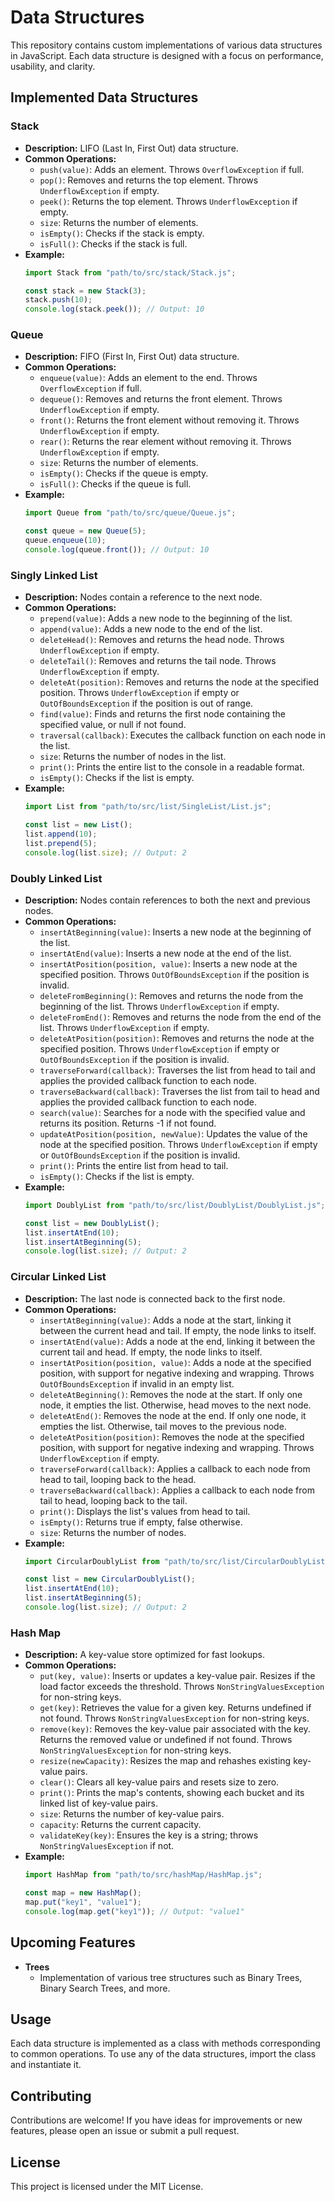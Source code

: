 # Data Structures

This repository contains custom implementations of various data structures in JavaScript. Each data structure is designed with a focus on performance, usability, and clarity.

## Implemented Data Structures

### Stack
- **Description:** LIFO (Last In, First Out) data structure.
- **Common Operations:**
  - `push(value)`: Adds an element. Throws `OverflowException` if full.
  - `pop()`: Removes and returns the top element. Throws `UnderflowException` if empty.
  - `peek()`: Returns the top element. Throws `UnderflowException` if empty.
  - `size`: Returns the number of elements.
  - `isEmpty()`: Checks if the stack is empty.
  - `isFull()`: Checks if the stack is full.
- **Example:**
  ```javascript
  import Stack from "path/to/src/stack/Stack.js";

  const stack = new Stack(3);
  stack.push(10);
  console.log(stack.peek()); // Output: 10
  ```

### Queue
- **Description:** FIFO (First In, First Out) data structure.
- **Common Operations:**
  - `enqueue(value)`: Adds an element to the end. Throws `OverflowException` if full.
  - `dequeue()`: Removes and returns the front element. Throws `UnderflowException` if empty.
  - `front()`: Returns the front element without removing it. Throws `UnderflowException` if empty.
  - `rear()`: Returns the rear element without removing it. Throws `UnderflowException` if empty.
  - `size`: Returns the number of elements.
  - `isEmpty()`: Checks if the queue is empty.
  - `isFull()`: Checks if the queue is full.
- **Example:**
  ```javascript
  import Queue from "path/to/src/queue/Queue.js";

  const queue = new Queue(5);
  queue.enqueue(10);
  console.log(queue.front()); // Output: 10
  ```

### Singly Linked List
- **Description:** Nodes contain a reference to the next node.
- **Common Operations:**
  - `prepend(value)`: Adds a new node to the beginning of the list.
  - `append(value)`: Adds a new node to the end of the list.
  - `deleteHead()`: Removes and returns the head node. Throws `UnderflowException` if empty.
  - `deleteTail()`: Removes and returns the tail node. Throws `UnderflowException` if empty.
  - `deleteAt(position)`: Removes and returns the node at the specified position. Throws `UnderflowException` if empty or `OutOfBoundsException` if the position is out of range.
  - `find(value)`: Finds and returns the first node containing the specified value, or null if not found.
  - `traversal(callback)`: Executes the callback function on each node in the list.
  - `size`: Returns the number of nodes in the list.
  - `print()`: Prints the entire list to the console in a readable format.
  - `isEmpty()`: Checks if the list is empty.
- **Example:**
  ```javascript
  import List from "path/to/src/list/SingleList/List.js";

  const list = new List();
  list.append(10);
  list.prepend(5);
  console.log(list.size); // Output: 2
  ```

### Doubly Linked List
- **Description:** Nodes contain references to both the next and previous nodes.
- **Common Operations:**
  - `insertAtBeginning(value)`: Inserts a new node at the beginning of the list.
  - `insertAtEnd(value)`: Inserts a new node at the end of the list.
  - `insertAtPosition(position, value)`: Inserts a new node at the specified position. Throws `OutOfBoundsException` if the position is invalid.
  - `deleteFromBeginning()`: Removes and returns the node from the beginning of the list. Throws `UnderflowException` if empty.
  - `deleteFromEnd()`: Removes and returns the node from the end of the list. Throws `UnderflowException` if empty.
  - `deleteAtPosition(position)`: Removes and returns the node at the specified position. Throws `UnderflowException` if empty or `OutOfBoundsException` if the position is invalid.
  - `traverseForward(callback)`: Traverses the list from head to tail and applies the provided callback function to each node.
  - `traverseBackward(callback)`: Traverses the list from tail to head and applies the provided callback function to each node.
  - `search(value)`: Searches for a node with the specified value and returns its position. Returns -1 if not found.
  - `updateAtPosition(position, newValue)`: Updates the value of the node at the specified position. Throws `UnderflowException` if empty or `OutOfBoundsException` if the position is invalid.
  - `print()`: Prints the entire list from head to tail.
  - `isEmpty()`: Checks if the list is empty.
- **Example:**
  ```javascript
  import DoublyList from "path/to/src/list/DoublyList/DoublyList.js";

  const list = new DoublyList();
  list.insertAtEnd(10);
  list.insertAtBeginning(5);
  console.log(list.size); // Output: 2
  ```

### Circular Linked List
- **Description:** The last node is connected back to the first node.
- **Common Operations:**
  - `insertAtBeginning(value)`: Adds a node at the start, linking it between the current head and tail. If empty, the node links to itself.
  - `insertAtEnd(value)`: Adds a node at the end, linking it between the current tail and head. If empty, the node links to itself.
  - `insertAtPosition(position, value)`: Adds a node at the specified position, with support for negative indexing and wrapping. Throws `OutOfBoundsException` if invalid in an empty list.
  - `deleteAtBeginning()`: Removes the node at the start. If only one node, it empties the list. Otherwise, head moves to the next node.
  - `deleteAtEnd()`: Removes the node at the end. If only one node, it empties the list. Otherwise, tail moves to the previous node.
  - `deleteAtPosition(position)`: Removes the node at the specified position, with support for negative indexing and wrapping. Throws `UnderflowException` if empty.
  - `traverseForward(callback)`: Applies a callback to each node from head to tail, looping back to the head.
  - `traverseBackward(callback)`: Applies a callback to each node from tail to head, looping back to the tail.
  - `print()`: Displays the list's values from head to tail.
  - `isEmpty()`: Returns true if empty, false otherwise.
  - `size`: Returns the number of nodes.
- **Example:**
  ```javascript
  import CircularDoublyList from "path/to/src/list/CircularDoublyList/CircularDoublyList.js";

  const list = new CircularDoublyList();
  list.insertAtEnd(10);
  list.insertAtBeginning(5);
  console.log(list.size); // Output: 2
  ```

### Hash Map
- **Description:** A key-value store optimized for fast lookups.
- **Common Operations:**
  - `put(key, value)`: Inserts or updates a key-value pair. Resizes if the load factor exceeds the threshold. Throws `NonStringValuesException` for non-string keys.
  - `get(key)`: Retrieves the value for a given key. Returns undefined if not found. Throws `NonStringValuesException` for non-string keys.
  - `remove(key)`: Removes the key-value pair associated with the key. Returns the removed value or undefined if not found. Throws `NonStringValuesException` for non-string keys.
  - `resize(newCapacity)`: Resizes the map and rehashes existing key-value pairs.
  - `clear()`: Clears all key-value pairs and resets size to zero.
  - `print()`: Prints the map's contents, showing each bucket and its linked list of key-value pairs.
  - `size`: Returns the number of key-value pairs.
  - `capacity`: Returns the current capacity.
  - `validateKey(key)`: Ensures the key is a string; throws `NonStringValuesException` if not.
- **Example:**
  ```javascript
  import HashMap from "path/to/src/hashMap/HashMap.js";

  const map = new HashMap();
  map.put("key1", "value1");
  console.log(map.get("key1")); // Output: "value1"
  ```

## Upcoming Features

- **Trees**
  - Implementation of various tree structures such as Binary Trees, Binary Search Trees, and more.

## Usage

Each data structure is implemented as a class with methods corresponding to common operations. To use any of the data structures, import the class and instantiate it.

## Contributing

Contributions are welcome! If you have ideas for improvements or new features, please open an issue or submit a pull request.

## License

This project is licensed under the MIT License.
